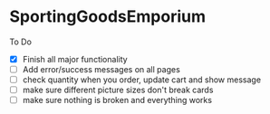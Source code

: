 # SportingGoodsEmporium

To Do
- [x] Finish all major functionality
- [ ] Add error/success messages on all pages
- [ ] check quantity when you order, update cart and show message
- [ ] make sure different picture sizes don't break cards
- [ ] make sure nothing is broken and everything works
